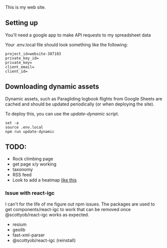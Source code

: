 This is my web site.

## Setting up

You'll need a google app to make API requests to my spreadsheet data

Your .env.local file should look something like the following:

```
project_id=website-387103
private_key_id=
private_key=
client_email=
client_id=
```

## Downloading dynamic assets

Dynamic assets, such as Paragliding logbook flights from Google Sheets are cached and should be updated periodically (or when deploying the site).

To deploy this, you can use the *update-dynamic* script.

```
set -a
source .env.local
npm run update-dynamic
```

## TODO:
* Rock climbing page
* get page x/y working
* taxonomy
* RSS feed
* Look to add a heatmap [like this](https://cal-heatmap.com/docs/showcase)

### Issue with react-igc
I can't for the life of me figure out npm issues.  The packages are used to get components/react-igc to work that can be removed once @scottyob/react-igc works as expected.
- resium
- geolib
- fast-xml-parser
- @scottyob/react-igc (reinstall)
